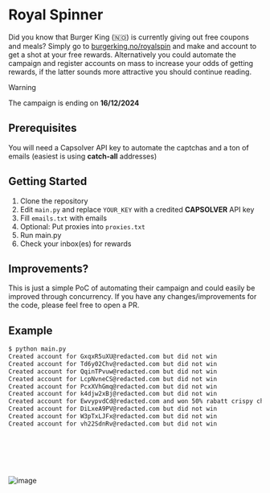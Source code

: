 # Royal Spinner

Did you know that Burger King (🇳🇴) is currently giving out free coupons and meals? Simply go to [burgerking.no/royalspin](https://burgerking.no/royalspin) and make and account to get a shot at your free rewards. Alternatively you could automate the campaign and register accounts on mass to increase your odds of getting rewards, if the latter sounds more attractive you should continue reading.

> [!WARNING]  
> The campaign is ending on **16/12/2024**

## Prerequisites
You will need a Capsolver API key to automate the captchas and a ton of emails (easiest is using **catch-all** addresses)

## Getting Started
1. Clone the repository
2. Edit `main.py` and replace `YOUR_KEY` with a credited **CAPSOLVER** API key
3. Fill `emails.txt` with emails
4. Optional: Put proxies into `proxies.txt`
5. Run main.py
6. Check your inbox(es) for rewards

## Improvements?
This is just a simple PoC of automating their campaign and could easily be improved through concurrency. If you have any changes/improvements for the code, please feel free to open a PR.

## Example
```sh
$ python main.py
Created account for GxqxR5uXU@redacted.com but did not win
Created account for Td6y02Chv@redacted.com but did not win
Created account for QqinTPvuw@redacted.com but did not win
Created account for LcpNvneCS@redacted.com but did not win
Created account for PcxXVhGmq@redacted.com but did not win
Created account for k4djw2xBj@redacted.com but did not win
Created account for EwvypvdCd@redacted.com and won 50% rabatt crispy chicken meny worth 91 NOK
Created account for DiLxeA9PV@redacted.com but did not win
Created account for W3pTxLJFx@redacted.com but did not win
Created account for vh22SdnRv@redacted.com but did not win
```

<br>
<br>
<br>
<br>

![image](https://github.com/user-attachments/assets/935bfbe3-8a23-4962-9641-17a476743a05)
